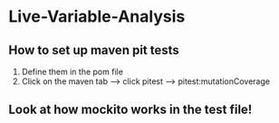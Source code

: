 # Live-Variable-Analysis

## How to set up maven pit tests 
1. Define them in the pom file 
2. Click on the maven tab --> click pitest --> pitest:mutationCoverage

## Look at how mockito works in the test file! 